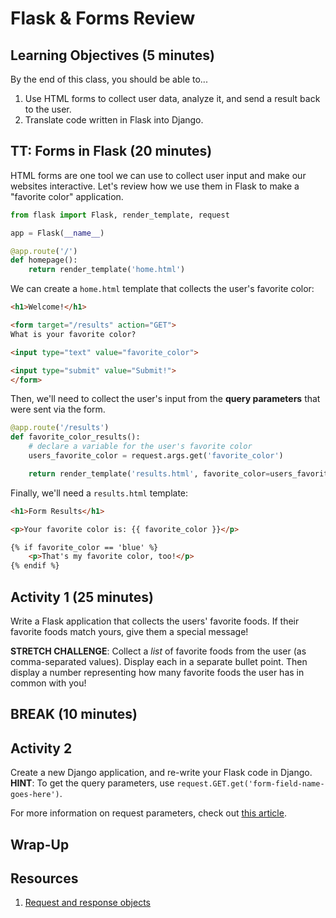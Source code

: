 # Flask & Forms Review

## Learning Objectives (5 minutes)

By the end of this class, you should be able to...

1. Use HTML forms to collect user data, analyze it, and send a result back to the user.
1. Translate code written in Flask into Django.

## TT: Forms in Flask (20 minutes)

HTML forms are one tool we can use to collect user input and make our websites interactive. Let's review how we use them in Flask to make a "favorite color" application.

```py
from flask import Flask, render_template, request

app = Flask(__name__)

@app.route('/')
def homepage():
    return render_template('home.html')
```

We can create a `home.html` template that collects the user's favorite color:

```html
<h1>Welcome!</h1>

<form target="/results" action="GET">
What is your favorite color?

<input type="text" value="favorite_color">

<input type="submit" value="Submit!">
</form>
```

Then, we'll need to collect the user's input from the **query parameters** that were sent via the form.

```py
@app.route('/results')
def favorite_color_results():
    # declare a variable for the user's favorite color
    users_favorite_color = request.args.get('favorite_color')

    return render_template('results.html', favorite_color=users_favorite_color)
```

Finally, we'll need a `results.html` template:

```html
<h1>Form Results</h1>

<p>Your favorite color is: {{ favorite_color }}</p>

{% if favorite_color == 'blue' %}
    <p>That's my favorite color, too!</p>
{% endif %}
```

## Activity 1 (25 minutes)

Write a Flask application that collects the users' favorite foods. If their favorite foods match yours, give them a special message!

**STRETCH CHALLENGE**: Collect a _list_ of favorite foods from the user (as comma-separated values). Display each in a separate bullet point. Then display a number representing how many favorite foods the user has in common with you!

## BREAK (10 minutes)

## Activity 2

Create a new Django application, and re-write your Flask code in Django. **HINT**: To get the query parameters, use `request.GET.get('form-field-name-goes-here')`.

For more information on request parameters, check out [this article](https://docs.djangoproject.com/en/3.0/ref/request-response/).

## Wrap-Up

## Resources

1. [Request and response objects](https://docs.djangoproject.com/en/3.0/ref/request-response/)